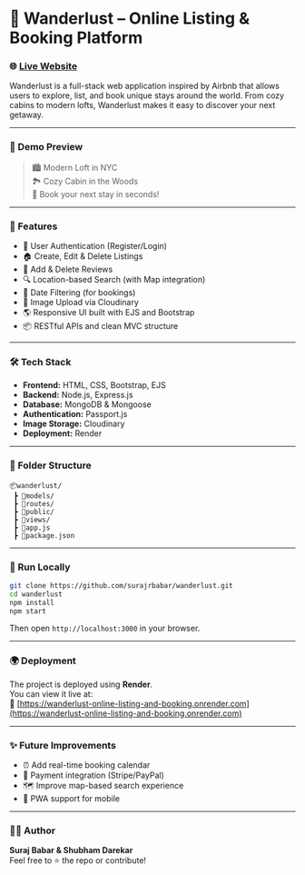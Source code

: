 
# 🏡 Wanderlust – Online Listing & Booking Platform

### 🌐 [Live Website](https://wanderlust-online-listing-and-booking.onrender.com)

Wanderlust is a full-stack web application inspired by Airbnb that allows users to explore, list, and book unique stays around the world. From cozy cabins to modern lofts, Wanderlust makes it easy to discover your next getaway.

---

### 📸 Demo Preview

> 🏙️ Modern Loft in NYC  
> 🏞️ Cozy Cabin in the Woods  
> 🧳 Book your next stay in seconds!

---

### 🚀 Features

- 🔐 User Authentication (Register/Login)
- 🏠 Create, Edit & Delete Listings
- 💬 Add & Delete Reviews
- 🔍 Location-based Search (with Map integration)
- 📅 Date Filtering (for bookings)
- 📸 Image Upload via Cloudinary
- 🌎 Responsive UI built with EJS and Bootstrap
- 📦 RESTful APIs and clean MVC structure

---

### 🛠 Tech Stack

- **Frontend:** HTML, CSS, Bootstrap, EJS
- **Backend:** Node.js, Express.js
- **Database:** MongoDB & Mongoose
- **Authentication:** Passport.js
- **Image Storage:** Cloudinary
- **Deployment:** Render

---

### 📁 Folder Structure

```
📦wanderlust/
 ┣ 📂models/
 ┣ 📂routes/
 ┣ 📂public/
 ┣ 📂views/
 ┣ 📜app.js
 ┣ 📜package.json
```

---

### 🧪 Run Locally

```bash
git clone https://github.com/surajrbabar/wanderlust.git
cd wanderlust
npm install
npm start
```

Then open `http://localhost:3000` in your browser.

---

### 🌍 Deployment

The project is deployed using **Render**.  
You can view it live at:  
🔗 [https://wanderlust-online-listing-and-booking.onrender.com](https://wanderlust-online-listing-and-booking.onrender.com)

---

### ✨ Future Improvements

- ⏰ Add real-time booking calendar
- 🧾 Payment integration (Stripe/PayPal)
- 🗺️ Improve map-based search experience
- 📱 PWA support for mobile

---

### 👨‍💻 Author

**Suraj Babar & Shubham Darekar**  
Feel free to ⭐ the repo or contribute!
